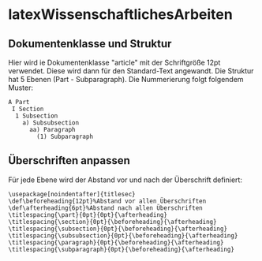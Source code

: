# latexWissenschaftlichesArbeiten
## Dokumentenklasse und Struktur
Hier wird ie Dokumentenklasse "article" mit der Schriftgröße 12pt verwendet. Diese wird dann für den Standard-Text angewandt.
Die Struktur hat 5 Ebenen (Part - Subparagraph). Die Nummerierung folgt folgendem Muster:
```
A Part
 I Section
  1 Subsection
    a) Subsubsection
      aa) Paragraph
        (1) Subparagraph
```
## Überschriften anpassen
Für jede Ebene wird der Abstand vor und nach der Überschrift definiert:
```
\usepackage[noindentafter]{titlesec}
\def\beforeheading{12pt}%Abstand vor allen Überschriften
\def\afterheading{6pt}%Abstand nach allen Überschriften
\titlespacing{\part}{0pt}{0pt}{\afterheading}
\titlespacing{\section}{0pt}{\beforeheading}{\afterheading}
\titlespacing{\subsection}{0pt}{\beforeheading}{\afterheading}
\titlespacing{\subsubsection}{0pt}{\beforeheading}{\afterheading}
\titlespacing{\paragraph}{0pt}{\beforeheading}{\afterheading}
\titlespacing{\subparagraph}{0pt}{\beforeheading}{\afterheading}
```
